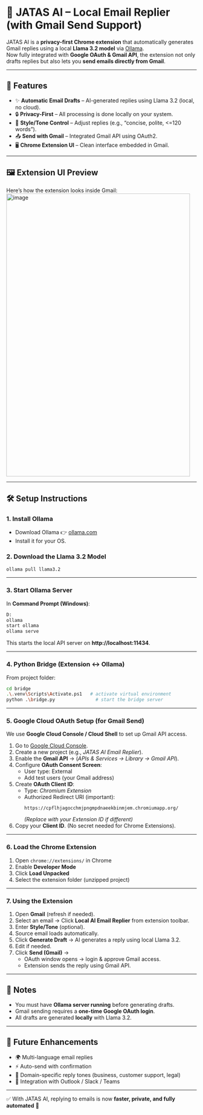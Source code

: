 # 📧 JATAS AI – Local Email Replier (with Gmail Send Support)

JATAS AI is a **privacy-first Chrome extension** that automatically generates Gmail replies using a local **Llama 3.2 model** via [Ollama](https://ollama.com).  
Now fully integrated with **Google OAuth & Gmail API**, the extension not only drafts replies but also lets you **send emails directly from Gmail**.

---

## 🚀 Features
- ✨ **Automatic Email Drafts** – AI-generated replies using Llama 3.2 (local, no cloud).
- 🔒 **Privacy-First** – All processing is done locally on your system.
- 🎨 **Style/Tone Control** – Adjust replies (e.g., “concise, polite, <=120 words”).
- 📤 **Send with Gmail** – Integrated Gmail API using OAuth2.
- 🖥 **Chrome Extension UI** – Clean interface embedded in Gmail.

---

## 🖼️ Extension UI Preview

Here’s how the extension looks inside Gmail:  
<img width="486" height="749" alt="image" src="https://github.com/user-attachments/assets/3cc3156f-a33e-4625-8ccc-d9db8d074f1a" />

---

## 🛠️ Setup Instructions

### 1. Install Ollama
- Download Ollama 👉 [ollama.com](https://ollama.com)  
- Install it for your OS.

### 2. Download the Llama 3.2 Model
```bash
ollama pull llama3.2
```

---

### 3. Start Ollama Server
In **Command Prompt (Windows)**:
```bash
D:
ollama
start ollama
ollama serve
```

This starts the local API server on **http://localhost:11434**.

---

### 4. Python Bridge (Extension ↔ Ollama)
From project folder:
```bash
cd bridge
.\.venv\Scripts\Activate.ps1   # activate virtual environment
python .\bridge.py               # start the bridge server
```

---

### 5. Google Cloud OAuth Setup (for Gmail Send)

We use **Google Cloud Console / Cloud Shell** to set up Gmail API access.

1. Go to [Google Cloud Console](https://console.cloud.google.com/).  
2. Create a new project (e.g., *JATAS AI Email Replier*).  
3. Enable the **Gmail API** → (*APIs & Services → Library → Gmail API*).  
4. Configure **OAuth Consent Screen**:  
   - User type: External  
   - Add test users (your Gmail address)  
5. Create **OAuth Client ID**:  
   - Type: *Chromium Extension*  
   - Authorized Redirect URI (important):  
     ```
     https://cpflhjagocchmjpngmpdnaeekbinmjem.chromiumapp.org/
     ```
     *(Replace with your Extension ID if different)*  
6. Copy your **Client ID**. (No secret needed for Chrome Extensions).  

---

### 6. Load the Chrome Extension
1. Open `chrome://extensions/` in Chrome  
2. Enable **Developer Mode**  
3. Click **Load Unpacked**  
4. Select the extension folder (unzipped project)  

---

### 7. Using the Extension
1. Open **Gmail** (refresh if needed).  
2. Select an email → Click **Local AI Email Replier** from extension toolbar.  
3. Enter **Style/Tone** (optional).  
4. Source email loads automatically.  
5. Click **Generate Draft** → AI generates a reply using local Llama 3.2.  
6. Edit if needed.  
7. Click **Send (Gmail)** →  
   - OAuth window opens → login & approve Gmail access.  
   - Extension sends the reply using Gmail API.  

---

## 📌 Notes
- You must have **Ollama server running** before generating drafts.  
- Gmail sending requires a **one-time Google OAuth login**.  
- All drafts are generated **locally** with Llama 3.2.  

---

## 🔮 Future Enhancements
- 🌍 Multi-language email replies  
- ⚡ Auto-send with confirmation  
- 🏢 Domain-specific reply tones (business, customer support, legal)  
- 🔗 Integration with Outlook / Slack / Teams  

---

✅ With JATAS AI, replying to emails is now **faster, private, and fully automated** 🚀

